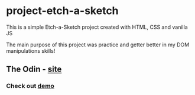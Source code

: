 # project-etch-a-sketch

This is a simple Etch-a-Sketch project created with HTML, CSS and vanilla JS

The main purpose of this project was practice and getter better in my DOM manipulations skills!

## The Odin - [site](https://www.theodinproject.com/)

### Check out [demo](https://gustavohenriquebernardoo.github.io/project-etch-a-sketch/)
